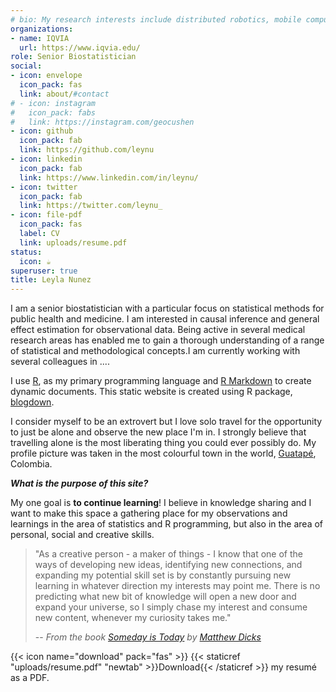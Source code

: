 ```yaml
---
# bio: My research interests include distributed robotics, mobile computing and programmable matter.
organizations:
- name: IQVIA
  url: https://www.iqvia.edu/
role: Senior Biostatistician
social:
- icon: envelope
  icon_pack: fas
  link: about/#contact
# - icon: instagram
#   icon_pack: fabs
#   link: https://instagram.com/geocushen
- icon: github
  icon_pack: fab
  link: https://github.com/leynu
- icon: linkedin
  icon_pack: fab
  link: https://www.linkedin.com/in/leynu/
- icon: twitter
  icon_pack: fab
  link: https://twitter.com/leynu_
- icon: file-pdf
  icon_pack: fas    
  label: CV
  link: uploads/resume.pdf
status:
  icon: ☕️
superuser: true
title: Leyla Nunez
---
```


I am a senior biostatistician with a particular focus on statistical methods for public health and medicine. I am interested in causal inference and general effect estimation for observational data. Being active in several medical research areas has enabled me to gain a thorough understanding of a range of statistical and methodological concepts.I am currently working with several colleagues in ....

I use [R](https://www.r-project.org/), as my primary programming language and [R Markdown](https://rmarkdown.rstudio.com/) to create dynamic documents. This static website is created using R package, [blogdown](https://bookdown.org/yihui/blogdown/).

I consider myself to be an extrovert but I love solo travel for the opportunity to just be alone and observe the new place I'm in. I strongly believe that travelling alone is the most liberating thing you could ever possibly do. My profile picture was taken in the most colourful town in the world, [Guatapé](https://rmarkdown.rstudio.com/), Colombia.

***What is the purpose of this site?***

My one goal is **to continue learning**! I believe in knowledge sharing and I want to make this space a gathering place for my observations and learnings in the area of statistics and R programming, but also in the area of personal, social and creative skills.

> "As a creative person - a maker of things - I know that one of the ways of developing new ideas, identifying new connections, and expanding my potential skill set is by constantly pursuing new learning in whatever direction my interests may point me. There is no predicting what new bit of knowledge will open a new door and expand your universe, so I simply chase my interest and consume new content, whenever my curiosity takes me."
>
> -- <cite>From the book [Someday is Today](https://www.amazon.com/Someday-Today-Simple-Actionable-Creative/dp/1608687503) by [Matthew Dicks](https://matthewdicks.com/)</cite>

{{< icon name="download" pack="fas" >}} {{< staticref "uploads/resume.pdf" "newtab" >}}Download{{< /staticref >}} my resumé as a PDF.
